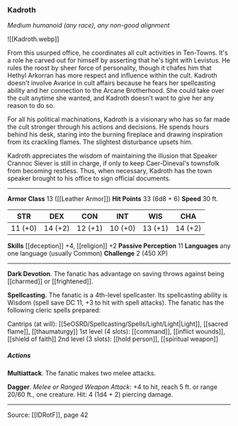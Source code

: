 ### Kadroth
_Medium humanoid (any race), any non-good alignment_

![[Kadroth.webp]]

From this usurped office, he coordinates all cult activities in Ten-Towns. It's a role he carved out for himself by asserting that he's tight with Levistus. He rules the roost by sheer force of personality, though it chafes him that Hethyl Arkorran has more respect and influence within the cult. Kadroth doesn't involve Avarice in cult affairs because he fears her spellcasting ability and her connection to the Arcane Brotherhood. She could take over the cult anytime she wanted, and Kadroth doesn't want to give her any reason to do so.

For all his political machinations, Kadroth is a visionary who has so far made the cult stronger through his actions and decisions. He spends hours behind his desk, staring into the burning fireplace and drawing inspiration from its crackling flames. The slightest disturbance upsets him.

Kadroth appreciates the wisdom of maintaining the illusion that Speaker Crannoc Siever is still in charge, if only to keep Caer-Dineval's townsfolk from becoming restless. Thus, when necessary, Kadroth has the town speaker brought to his office to sign official documents.




---

**Armor Class** 13 ([[Leather Armor]])
**Hit Points** 33 (6d8 + 6)
**Speed** 30 ft.

| STR     | DEX     | CON     | INT     | WIS     | CHA     |
|---------|---------|---------|---------|---------|---------|
| 11 (+0) | 14 (+2) | 12 (+1) | 10 (+0) | 13 (+1) | 14 (+2) |

**Skills** [[deception]] +4, [[religion]] +2
**Passive Perception** 11
**Languages** any one language (usually Common)
**Challenge** 2 (450 XP)

---

**Dark Devotion**. The fanatic has advantage on saving throws against being [[charmed]] or [[frightened]].

**Spellcasting.** The fanatic is a 4th-level spellcaster. Its spellcasting ability is Wisdom (spell save DC 11, +3 to hit with spell attacks). The fanatic has the following cleric spells prepared:

Cantrips (at will): [[5eOSRD/Spellcasting/Spells/Light/Light|Light]], [[sacred flame]], [[thaumaturgy]]
1st level (4 slots): [[command]], [[inflict wounds]], [[shield of faith]]
2nd level (3 slots): [[hold person]], [[spiritual weapon]]

##### Actions
**Multiattack**. The fanatic makes two melee attacks.

**Dagger**. _Melee or Ranged Weapon Attack:_ +4 to hit, reach 5 ft. or range 20/60 ft., one creature. Hit: 4 (1d4 + 2) piercing damage.


---

Source: [[IDRotF]], page 42